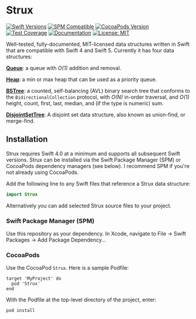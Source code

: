 # Strux
[![Swift Versions](https://img.shields.io/badge/Swift-4%2C5-green.svg)](https://swift.org)
[![SPM Compatible](https://img.shields.io/badge/SPM-compatible-4BC51D.svg?style=flat)](https://swift.org/package-manager/)
[![CocoaPods Version](https://img.shields.io/cocoapods/v/Strux.svg)](https://cocoapods.org/pods/Strux)
[![Test Coverage](http://scipioapps.storage.googleapis.com/mystrux/codecov.svg)](http://scipioapps.storage.googleapis.com/mystrux/codecov.html)
[![Documentation](http://scipioapps.storage.googleapis.com/mystrux/doccov.svg)](https://ricks.github.io/Strux/index.html)
[![License: MIT](https://img.shields.io/badge/License-MIT-yellow.svg)](https://github.com/Ricks/Strux/blob/master/LICENSE)

Well-tested, fully-documented, MIT-licensed data structures written in Swift that are compatible with Swift 4 and Swift 5. Currently it has four data structures:

**[Queue](https://ricks.github.io/Strux/Structs/Queue.html)**: a queue with *O(1)* addition and removal.

**[Heap](https://ricks.github.io/Strux/Structs/Heap.html)**: a min or max heap that can be used as a priority queue.

**[BSTree](https://ricks.github.io/Strux/Classes/BSTree.html)**: a counted, self-balancing (AVL) binary search tree that conforms to the `BidirectionalCollection` protocol, with *O(N)* in-order traversal, and *O(1)* height, count, first, last, median, and (if the type is numeric) sum.

**[DisjointSetTree](https://ricks.github.io/Strux/Classes/DisjointSetTree.html)**: A disjoint set data structure, also known as
union-find, or merge-find.

## Installation

Strux requires Swift 4.0 at a minimum and supports all subsequent Swift versions. Strux can be installed via the Swift Package Manager (SPM) or CocoaPods dependency managers (see below). I recommend SPM if you're not already using CocoaPods.

Add the following line to any Swift files that reference a Strux data structure:
```swift
import Strux
```
Alternatively you can add selected Strux source files to your project.

### Swift Package Manager (SPM)

Use this repository as your dependency. In Xcode, navigate to File -> Swift Packages -> Add Package Dependency...

### CocoaPods

Use the CocoaPod `Strux`. Here is a sample Podfile:
```
target 'MyProject' do
  pod 'Strux'
end
```
With the Podfile at the top-level directory of the project, enter:
```
pod install
```
